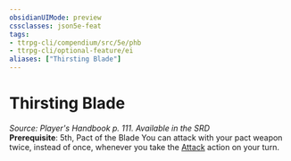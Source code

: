 ```yaml
---
obsidianUIMode: preview
cssclasses: json5e-feat
tags:
- ttrpg-cli/compendium/src/5e/phb
- ttrpg-cli/optional-feature/ei
aliases: ["Thirsting Blade"]
---
```

# Thirsting Blade
*Source: Player's Handbook p. 111. Available in the <span title='Systems Reference Document (5.1)'>SRD</span>*  
**Prerequisite**: 5th, Pact of the Blade
You can attack with your pact weapon twice, instead of once, whenever you take the [Attack](3-Mechanics/CLI/rules/actions.md#Attack) action on your turn.
